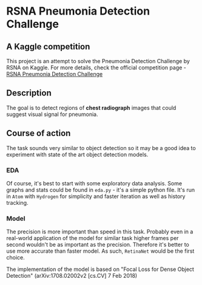 # RSNA Pneumonia Detection Challenge
## A Kaggle competition
This project is an attempt to solve the Pneumonia Detection Challenge by RSNA on Kaggle. For more details, check the official competition page - [RSNA Pneumonia Detection Challenge](https://www.kaggle.com/c/rsna-pneumonia-detection-challenge)

## Description
The goal is to detect regions of <b>chest radiograph</b> images that could suggest visual signal for pneumonia.

## Course of action
The task sounds very similar to object detection so it may be a good idea to experiment with state of the art object detection models.

### EDA
Of course, it's best to start with some exploratory data analysis. Some graphs and stats could be found in `eda.py` - it's a simple python file. It's run in `Atom` with `Hydrogen` for simplicity and faster iteration as well as history tracking.

### Model
The precision is more important than speed in this task. Probably even in a real-world application of the model for similar task higher frames per second wouldn't be as important as the precision. Therefore it's better to use more accurate than faster model. As such, `RetinaNet` would be the first choice.

The implementation of the model is based on "Focal Loss for Dense Object Detection" (arXiv:1708.02002v2 \[cs.CV\] 7 Feb 2018)
